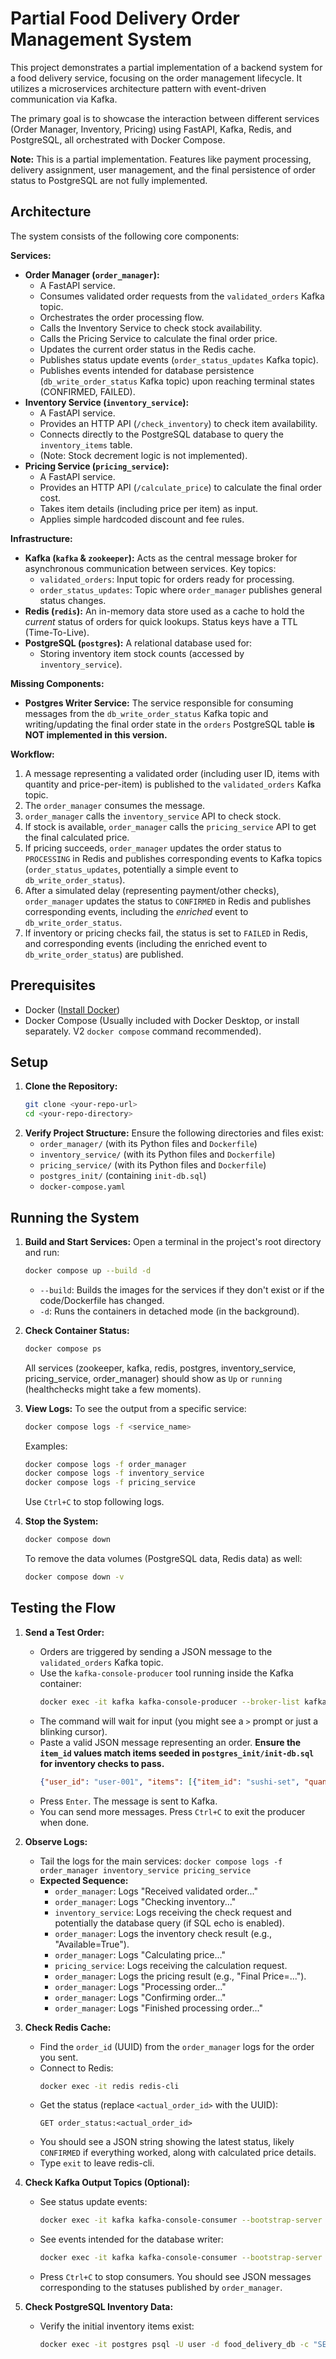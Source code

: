 # Partial Food Delivery Order Management System

This project demonstrates a partial implementation of a backend system for a food delivery service, focusing on the order management lifecycle. It utilizes a microservices architecture pattern with event-driven communication via Kafka.

The primary goal is to showcase the interaction between different services (Order Manager, Inventory, Pricing) using FastAPI, Kafka, Redis, and PostgreSQL, all orchestrated with Docker Compose.

**Note:** This is a partial implementation. Features like payment processing, delivery assignment, user management, and the final persistence of order status to PostgreSQL are not fully implemented.

## Architecture

The system consists of the following core components:

**Services:**

* **Order Manager (`order_manager`):**
    * A FastAPI service.
    * Consumes validated order requests from the `validated_orders` Kafka topic.
    * Orchestrates the order processing flow.
    * Calls the Inventory Service to check stock availability.
    * Calls the Pricing Service to calculate the final order price.
    * Updates the current order status in the Redis cache.
    * Publishes status update events (`order_status_updates` Kafka topic).
    * Publishes events intended for database persistence (`db_write_order_status` Kafka topic) upon reaching terminal states (CONFIRMED, FAILED).
* **Inventory Service (`inventory_service`):**
    * A FastAPI service.
    * Provides an HTTP API (`/check_inventory`) to check item availability.
    * Connects directly to the PostgreSQL database to query the `inventory_items` table.
    * (Note: Stock decrement logic is not implemented).
* **Pricing Service (`pricing_service`):**
    * A FastAPI service.
    * Provides an HTTP API (`/calculate_price`) to calculate the final order cost.
    * Takes item details (including price per item) as input.
    * Applies simple hardcoded discount and fee rules.

**Infrastructure:**

* **Kafka (`kafka` & `zookeeper`):** Acts as the central message broker for asynchronous communication between services. Key topics:
    * `validated_orders`: Input topic for orders ready for processing.
    * `order_status_updates`: Topic where `order_manager` publishes general status changes.
* **Redis (`redis`):** An in-memory data store used as a cache to hold the *current* status of orders for quick lookups. Status keys have a TTL (Time-To-Live).
* **PostgreSQL (`postgres`):** A relational database used for:
    * Storing inventory item stock counts (accessed by `inventory_service`).

**Missing Components:**

* **Postgres Writer Service:** The service responsible for consuming messages from the `db_write_order_status` Kafka topic and writing/updating the final order state in the `orders` PostgreSQL table **is NOT implemented in this version.**

**Workflow:**

1.  A message representing a validated order (including user ID, items with quantity and price-per-item) is published to the `validated_orders` Kafka topic.
2.  The `order_manager` consumes the message.
3.  `order_manager` calls the `inventory_service` API to check stock.
4.  If stock is available, `order_manager` calls the `pricing_service` API to get the final calculated price.
5.  If pricing succeeds, `order_manager` updates the order status to `PROCESSING` in Redis and publishes corresponding events to Kafka topics (`order_status_updates`, potentially a simple event to `db_write_order_status`).
6.  After a simulated delay (representing payment/other checks), `order_manager` updates the status to `CONFIRMED` in Redis and publishes corresponding events, including the *enriched* event to `db_write_order_status`.
7.  If inventory or pricing checks fail, the status is set to `FAILED` in Redis, and corresponding events (including the enriched event to `db_write_order_status`) are published.

## Prerequisites

* Docker ([Install Docker](https://docs.docker.com/engine/install/))
* Docker Compose (Usually included with Docker Desktop, or install separately. V2 `docker compose` command recommended).

## Setup

1.  **Clone the Repository:**
    ```bash
    git clone <your-repo-url>
    cd <your-repo-directory>
    ```
2.  **Verify Project Structure:** Ensure the following directories and files exist:
    * `order_manager/` (with its Python files and `Dockerfile`)
    * `inventory_service/` (with its Python files and `Dockerfile`)
    * `pricing_service/` (with its Python files and `Dockerfile`)
    * `postgres_init/` (containing `init-db.sql`)
    * `docker-compose.yaml`

## Running the System

1.  **Build and Start Services:** Open a terminal in the project's root directory and run:
    ```bash
    docker compose up --build -d
    ```
    * `--build`: Builds the images for the services if they don't exist or if the code/Dockerfile has changed.
    * `-d`: Runs the containers in detached mode (in the background).

2.  **Check Container Status:**
    ```bash
    docker compose ps
    ```
    All services (zookeeper, kafka, redis, postgres, inventory_service, pricing_service, order_manager) should show as `Up` or `running` (healthchecks might take a few moments).

3.  **View Logs:** To see the output from a specific service:
    ```bash
    docker compose logs -f <service_name>
    ```
    Examples:
    ```bash
    docker compose logs -f order_manager
    docker compose logs -f inventory_service
    docker compose logs -f pricing_service
    ```
    Use `Ctrl+C` to stop following logs.

4.  **Stop the System:**
    ```bash
    docker compose down
    ```
    To remove the data volumes (PostgreSQL data, Redis data) as well:
    ```bash
    docker compose down -v
    ```

## Testing the Flow

1.  **Send a Test Order:**
    * Orders are triggered by sending a JSON message to the `validated_orders` Kafka topic.
    * Use the `kafka-console-producer` tool running inside the Kafka container:
        ```bash
        docker exec -it kafka kafka-console-producer --broker-list kafka:9092 --topic validated_orders
        ```
    * The command will wait for input (you might see a `>` prompt or just a blinking cursor).
    * Paste a valid JSON message representing an order. **Ensure the `item_id` values match items seeded in `postgres_init/init-db.sql` for inventory checks to pass.**
        ```json
        {"user_id": "user-001", "items": [{"item_id": "sushi-set", "quantity": 1, "price": 25.50}, {"item_id": "pho-bo", "quantity": 2, "price": 9.00}]}
        ```
    * Press `Enter`. The message is sent to Kafka.
    * You can send more messages. Press `Ctrl+C` to exit the producer when done.

2.  **Observe Logs:**
    * Tail the logs for the main services: `docker compose logs -f order_manager inventory_service pricing_service`
    * **Expected Sequence:**
        * `order_manager`: Logs "Received validated order..."
        * `order_manager`: Logs "Checking inventory..."
        * `inventory_service`: Logs receiving the check request and potentially the database query (if SQL echo is enabled).
        * `order_manager`: Logs the inventory check result (e.g., "Available=True").
        * `order_manager`: Logs "Calculating price..."
        * `pricing_service`: Logs receiving the calculation request.
        * `order_manager`: Logs the pricing result (e.g., "Final Price=...").
        * `order_manager`: Logs "Processing order..."
        * `order_manager`: Logs "Confirming order..."
        * `order_manager`: Logs "Finished processing order..."

3.  **Check Redis Cache:**
    * Find the `order_id` (UUID) from the `order_manager` logs for the order you sent.
    * Connect to Redis:
        ```bash
        docker exec -it redis redis-cli
        ```
    * Get the status (replace `<actual_order_id>` with the UUID):
        ```redis
        GET order_status:<actual_order_id>
        ```
    * You should see a JSON string showing the latest status, likely `CONFIRMED` if everything worked, along with calculated price details.
    * Type `exit` to leave redis-cli.

4.  **Check Kafka Output Topics (Optional):**
    * See status update events:
        ```bash
        docker exec -it kafka kafka-console-consumer --bootstrap-server kafka:9092 --topic order_status_updates --from-beginning
        ```
    * See events intended for the database writer:
        ```bash
        docker exec -it kafka kafka-console-consumer --bootstrap-server kafka:9092 --topic db_write_order_status --from-beginning
        ```
    * Press `Ctrl+C` to stop consumers. You should see JSON messages corresponding to the statuses published by `order_manager`.

5.  **Check PostgreSQL Inventory Data:**
    * Verify the initial inventory items exist:
        ```bash
        docker exec -it postgres psql -U user -d food_delivery_db -c "SELECT * FROM inventory_items;"
        ```

